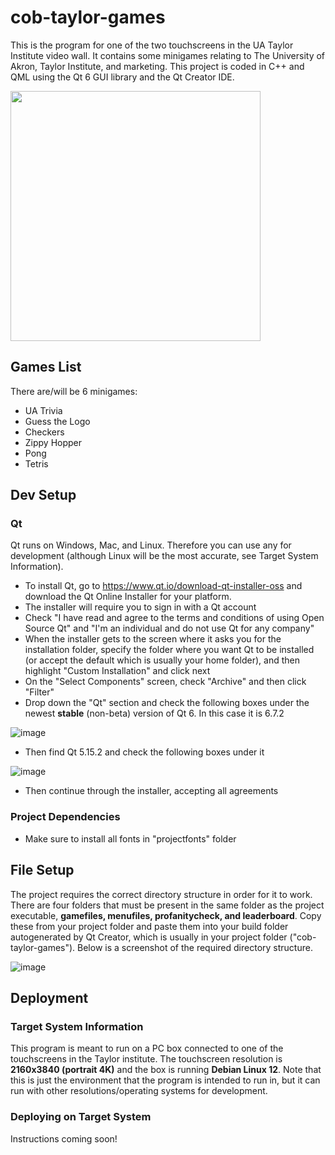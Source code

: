 # cob-taylor-games
This is the program for one of the two touchscreens in the UA Taylor Institute video wall. It contains some minigames relating to The University of Akron, Taylor Institute, and marketing. This project is coded in C++ and QML using the Qt 6 GUI library and the Qt Creator IDE.

<img src="https://github.com/user-attachments/assets/8231811d-d3c8-4e70-bcec-f72e6c56e2e4" width="400">

## Games List
There are/will be 6 minigames:
-  UA Trivia
-  Guess the Logo
-  Checkers
-  Zippy Hopper
-  Pong
-  Tetris

## Dev Setup
### Qt
Qt runs on Windows, Mac, and Linux. Therefore you can use any for development (although Linux will be the most accurate, see Target System Information).
-  To install Qt, go to https://www.qt.io/download-qt-installer-oss and download the Qt Online Installer for your platform.
-  The installer will require you to sign in with a Qt account
-  Check "I have read and agree to the terms and conditions of using Open Source Qt" and "I'm an individual and do not use Qt for any company"
-  When the installer gets to the screen where it asks you for the installation folder, specify the folder where you want Qt to be installed (or accept the default which is usually your home folder), and then highlight "Custom Installation" and click next
-  On the "Select Components" screen, check "Archive" and then click "Filter"
-  Drop down the "Qt" section and check the following boxes under the newest **stable** (non-beta) version of Qt 6. In this case it is 6.7.2

![image](https://github.com/user-attachments/assets/6452ec8e-d431-4fcc-9fa4-06880e3ea19d)

-  Then find Qt 5.15.2 and check the following boxes under it

![image](https://github.com/user-attachments/assets/45b031f9-fa09-471c-9eac-573148c9dc59)

-  Then continue through the installer, accepting all agreements

### Project Dependencies
-  Make sure to install all fonts in "projectfonts" folder

## File Setup
The project requires the correct directory structure in order for it to work. There are four folders that must be present in the same folder as the project executable, **gamefiles, menufiles, profanitycheck, and leaderboard**. Copy these from your project folder and paste them into your build folder autogenerated by Qt Creator, which is usually in your project folder ("cob-taylor-games"). Below is a screenshot of the required directory structure.

![image](https://github.com/user-attachments/assets/b52b1148-0773-42f6-bede-58e384786970)


## Deployment
### Target System Information
This program is meant to run on a PC box connected to one of the touchscreens in the Taylor institute. The touchscreen resolution is **2160x3840 (portrait 4K)** and the box is running **Debian Linux 12**. Note that this is just the environment that the program is intended to run in, but it can run with other resolutions/operating systems for development. 
### Deploying on Target System
Instructions coming soon!
